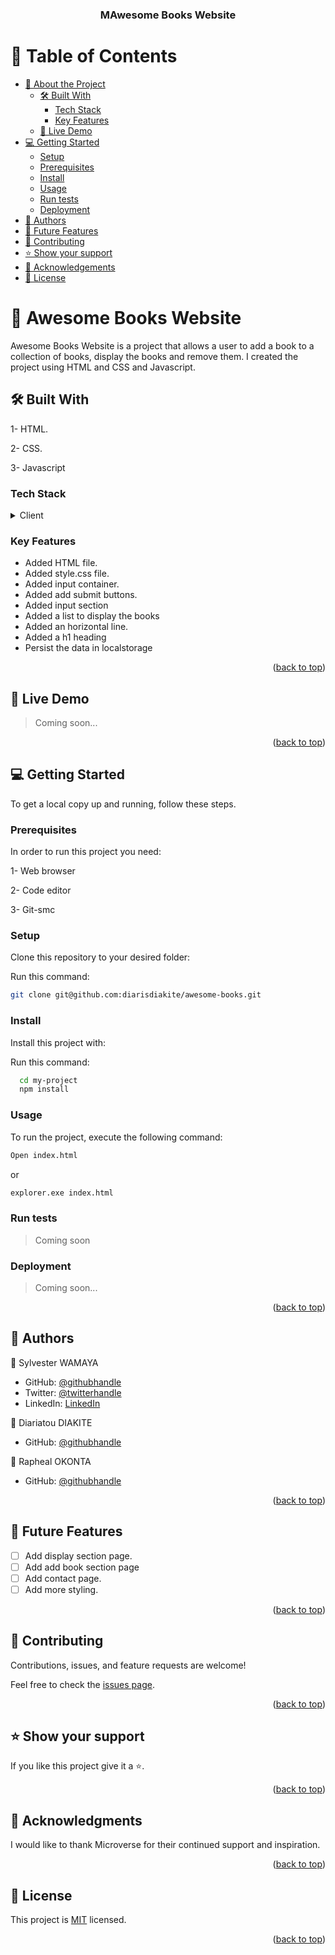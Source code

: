 <a name="readme-top"></a>



<div align="center">



  <h3><b>MAwesome Books Website</b></h3>

</div>

<!-- TABLE OF CONTENTS -->

# 📗 Table of Contents

- [📖 About the Project](#about-project)
  - [🛠 Built With](#built-with)
    - [Tech Stack](#tech-stack)
    - [Key Features](#key-features)
  - [🚀 Live Demo](#live-demo)
- [💻 Getting Started](#getting-started)
  - [Setup](#setup)
  - [Prerequisites](#prerequisites)
  - [Install](#install)
  - [Usage](#usage)
  - [Run tests](#run-tests)
  - [Deployment](#triangular_flag_on_post-deployment)
- [👥 Authors](#authors)
- [🔭 Future Features](#future-features)
- [🤝 Contributing](#contributing)
- [⭐️ Show your support](#support)
- [🙏 Acknowledgements](#acknowledgements)
- [📝 License](#license)

<!-- PROJECT DESCRIPTION -->

# 📖 Awesome Books Website <a name="about-project"></a>


Awesome Books Website is a project that allows a user to add a book to a collection of books, display the books and remove them. I created the project using HTML and CSS and Javascript.

## 🛠 Built With <a name="built-with"></a>
1- HTML.

2- CSS.

3- Javascript

### Tech Stack <a name="tech-stack"></a>

<details>
  <summary>Client</summary>
  <ul>
    <li><a href="https://html.com/">HTML</a></li>
    <li><a href="https://developer.mozilla.org/en-US/docs/Web/CSS/">CSS</a></li>
    <li><a href="https://developer.mozilla.org/en-US/docs/Web/JavaScript">Javascript</a></li>
  </ul>
</details>



<!-- Features -->

### Key Features <a name="key-features"></a>

- Added HTML file.
- Added style.css file.
- Added input container.
- Added add submit buttons.
- Added input section
- Added a list to display the books
- Added an horizontal line.
- Added a h1 heading
- Persist the data in localstorage


<p align="right">(<a href="#readme-top">back to top</a>)</p>

<!-- LIVE DEMO -->

## 🚀 Live Demo <a name="live-demo"></a>

> Coming soon...

<p align="right">(<a href="#readme-top">back to top</a>)</p>

<!-- GETTING STARTED -->

## 💻 Getting Started <a name="getting-started"></a>

To get a local copy up and running, follow these steps.

### Prerequisites

In order to run this project you need:

1- Web browser

2- Code editor

3- Git-smc



### Setup

Clone this repository to your desired folder:

Run this command:

```sh
git clone git@github.com:diarisdiakite/awesome-books.git
```


### Install

Install this project with:

Run this command:

```sh
  cd my-project
  npm install
```


### Usage

To run the project, execute the following command:
```sh
Open index.html
```
or 
```sh
explorer.exe index.html
```

### Run tests

> Coming soon



### Deployment

> Coming soon...

<p align="right">(<a href="#readme-top">back to top</a>)</p>

<!-- AUTHORS -->

## 👥 Authors <a name="authors"></a>

👤 Sylvester WAMAYA

- GitHub: [@githubhandle](https://github.com/sylvester-wamaya)
- Twitter: [@twitterhandle](https://twitter.com/The_Seal_)
- LinkedIn: [LinkedIn](https://www.linkedin.com/in/sylvester-wamaya-b11a93112/)

👤 Diariatou DIAKITE

- GitHub: [@githubhandle](https://github.com/diarisdiakite/)


👤 Rapheal OKONTA

- GitHub: [@githubhandle](https://github.com/3nityGitHub)



<p align="right">(<a href="#readme-top">back to top</a>)</p>

<!-- FUTURE FEATURES -->

## 🔭 Future Features <a name="future-features"></a>

- [ ] Add display section page.
- [ ] Add add book section page
- [ ] Add contact page.
- [ ] Add more styling.

<p align="right">(<a href="#readme-top">back to top</a>)</p>

<!-- CONTRIBUTING -->

## 🤝 Contributing <a name="contributing"></a>

Contributions, issues, and feature requests are welcome!

Feel free to check the [issues page](../../issues/).

<p align="right">(<a href="#readme-top">back to top</a>)</p>

<!-- SUPPORT -->

## ⭐️ Show your support <a name="support"></a>



If you like this project give it a ⭐.

<p align="right">(<a href="#readme-top">back to top</a>)</p>

<!-- ACKNOWLEDGEMENTS -->

## 🙏 Acknowledgments <a name="acknowledgements"></a>


I would like to thank Microverse for their continued support and inspiration.

<p align="right">(<a href="#readme-top">back to top</a>)</p>




<!-- LICENSE -->

## 📝 License <a name="license"></a>

This project is [MIT](./LICENSE) licensed.

<p align="right">(<a href="#readme-top">back to top</a>)</p>